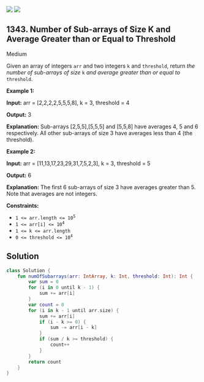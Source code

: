 [![](https://img.shields.io/github/stars/javadev/LeetCode-in-Kotlin?label=Stars&style=flat-square)](https://github.com/javadev/LeetCode-in-Kotlin)
[![](https://img.shields.io/github/forks/javadev/LeetCode-in-Kotlin?label=Fork%20me%20on%20GitHub%20&style=flat-square)](https://github.com/javadev/LeetCode-in-Kotlin/fork)

## 1343\. Number of Sub-arrays of Size K and Average Greater than or Equal to Threshold

Medium

Given an array of integers `arr` and two integers `k` and `threshold`, return _the number of sub-arrays of size_ `k` _and average greater than or equal to_ `threshold`.

**Example 1:**

**Input:** arr = [2,2,2,2,5,5,5,8], k = 3, threshold = 4

**Output:** 3

**Explanation:** Sub-arrays [2,5,5],[5,5,5] and [5,5,8] have averages 4, 5 and 6 respectively. All other sub-arrays of size 3 have averages less than 4 (the threshold).

**Example 2:**

**Input:** arr = [11,13,17,23,29,31,7,5,2,3], k = 3, threshold = 5

**Output:** 6

**Explanation:** The first 6 sub-arrays of size 3 have averages greater than 5. Note that averages are not integers.

**Constraints:**

*   <code>1 <= arr.length <= 10<sup>5</sup></code>
*   <code>1 <= arr[i] <= 10<sup>4</sup></code>
*   `1 <= k <= arr.length`
*   <code>0 <= threshold <= 10<sup>4</sup></code>

## Solution

```kotlin
class Solution {
    fun numOfSubarrays(arr: IntArray, k: Int, threshold: Int): Int {
        var sum = 0
        for (i in 0 until k - 1) {
            sum += arr[i]
        }
        var count = 0
        for (i in k - 1 until arr.size) {
            sum += arr[i]
            if (i - k >= 0) {
                sum -= arr[i - k]
            }
            if (sum / k >= threshold) {
                count++
            }
        }
        return count
    }
}
```